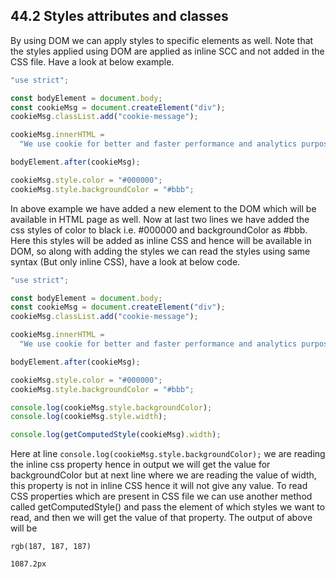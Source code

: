 ## 44.2 Styles attributes and classes

By using DOM we can apply styles to specific elements as well. Note that the styles applied using DOM are applied as inline SCC and not added in the CSS file. Have a look at below example.

```javascript
"use strict";

const bodyElement = document.body;
const cookieMsg = document.createElement("div");
cookieMsg.classList.add("cookie-message");

cookieMsg.innerHTML =
  "We use cookie for better and faster performance and analytics purpose <button class='btn cookie-close-btn'>got it!</button>";

bodyElement.after(cookieMsg);

cookieMsg.style.color = "#000000";
cookieMsg.style.backgroundColor = "#bbb";
```

In above example we have added a new element to the DOM which will be available in HTML page as well. Now at last two lines we have added the css styles of color to black i.e. #000000 and backgroundColor as #bbb. Here this styles will be added as inline CSS and hence will be available in DOM, so along with adding the styles we can read the styles using same syntax (But only inline CSS), have a look at below code.

```javascript
"use strict";

const bodyElement = document.body;
const cookieMsg = document.createElement("div");
cookieMsg.classList.add("cookie-message");

cookieMsg.innerHTML =
  "We use cookie for better and faster performance and analytics purpose <button class='btn cookie-close-btn'>got it!</button>";

bodyElement.after(cookieMsg);

cookieMsg.style.color = "#000000";
cookieMsg.style.backgroundColor = "#bbb";

console.log(cookieMsg.style.backgroundColor);
console.log(cookieMsg.style.width);

console.log(getComputedStyle(cookieMsg).width);
```

Here at line `console.log(cookieMsg.style.backgroundColor);` we are reading the inline css property hence in output we will get the value for backgroundColor but at next line where we are reading the value of width, this property is not in inline CSS hence it will not give any value. To read CSS properties which are present in CSS file we can use another method called getComputedStyle() and pass the element of which styles we want to read, and then we will get the value of that property. The output of above will be

```
rgb(187, 187, 187)

1087.2px
```

